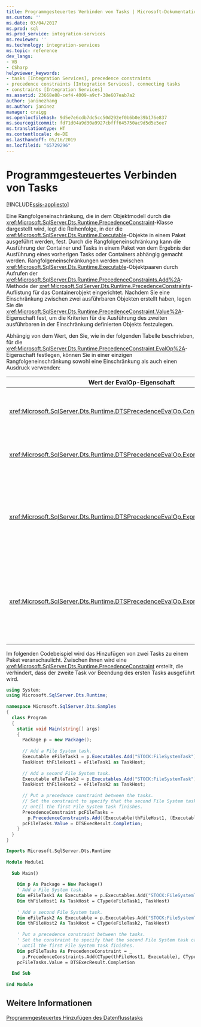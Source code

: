 ```yaml
---
title: Programmgesteuertes Verbinden von Tasks | Microsoft-Dokumentation
ms.custom: ''
ms.date: 03/04/2017
ms.prod: sql
ms.prod_service: integration-services
ms.reviewer: ''
ms.technology: integration-services
ms.topic: reference
dev_langs:
- VB
- CSharp
helpviewer_keywords:
- tasks [Integration Services], precedence constraints
- precedence constraints [Integration Services], connecting tasks
- constraints [Integration Services]
ms.assetid: 23668e88-cef4-4009-a9cf-38e607eab7a2
author: janinezhang
ms.author: janinez
manager: craigg
ms.openlocfilehash: 9d5e7e6cdb7dc5cc50d292ef0b6b0e39b176e837
ms.sourcegitcommit: fd71d04a9d30a9927cbfff645750ac9d5d5e5ee7
ms.translationtype: HT
ms.contentlocale: de-DE
ms.lasthandoff: 05/16/2019
ms.locfileid: "65729296"
---
```

# <a name="connecting-tasks-programmatically"></a>Programmgesteuertes Verbinden von Tasks

[!INCLUDE[ssis-appliesto](../../includes/ssis-appliesto-ssvrpluslinux-asdb-asdw-xxx.md)]


  Eine Rangfolgeneinschränkung, die in dem Objektmodell durch die <xref:Microsoft.SqlServer.Dts.Runtime.PrecedenceConstraint>-Klasse dargestellt wird, legt die Reihenfolge, in der die <xref:Microsoft.SqlServer.Dts.Runtime.Executable>-Objekte in einem Paket ausgeführt werden, fest. Durch die Rangfolgeneinschränkung kann die Ausführung der Container und Tasks in einem Paket von dem Ergebnis der Ausführung eines vorherigen Tasks oder Containers abhängig gemacht werden. Rangfolgeneinschränkungen werden zwischen <xref:Microsoft.SqlServer.Dts.Runtime.Executable>-Objektpaaren durch Aufrufen der <xref:Microsoft.SqlServer.Dts.Runtime.PrecedenceConstraints.Add%2A>-Methode der <xref:Microsoft.SqlServer.Dts.Runtime.PrecedenceConstraints>-Auflistung für das Containerobjekt eingerichtet. Nachdem Sie eine Einschränkung zwischen zwei ausführbaren Objekten erstellt haben, legen Sie die <xref:Microsoft.SqlServer.Dts.Runtime.PrecedenceConstraint.Value%2A>-Eigenschaft fest, um die Kriterien für die Ausführung des zweiten ausführbaren in der Einschränkung definierten Objekts festzulegen.  
  
 Abhängig von dem Wert, den Sie, wie in der folgenden Tabelle beschrieben, für die <xref:Microsoft.SqlServer.Dts.Runtime.PrecedenceConstraint.EvalOp%2A>-Eigenschaft festlegen, können Sie in einer einzigen Rangfolgeneinschränkung sowohl eine Einschränkung als auch einen Ausdruck verwenden:  
  
|Wert der EvalOp-Eigenschaft|Beschreibung|  
|----------------------------------|-----------------|  
|<xref:Microsoft.SqlServer.Dts.Runtime.DTSPrecedenceEvalOp.Constraint>|Gibt an, dass das Ausführungsergebnis bestimmt, ob der eingeschränkte Container oder Task ausgeführt wird. Legen Sie für die <xref:Microsoft.SqlServer.Dts.Runtime.PrecedenceConstraint.Value%2A>-Eigenschaft von <xref:Microsoft.SqlServer.Dts.Runtime.PrecedenceConstraint> den gewünschten Wert aus der <xref:Microsoft.SqlServer.Dts.Runtime.DTSExecResult>-Enumeration fest.|  
|<xref:Microsoft.SqlServer.Dts.Runtime.DTSPrecedenceEvalOp.Expression>|Gibt an, dass der Wert eines Ausdrucks bestimmt, ob der eingeschränkte Container oder Task ausgeführt wird. Legen Sie die <xref:Microsoft.SqlServer.Dts.Runtime.PrecedenceConstraint.Expression%2A>-Eigenschaft von <xref:Microsoft.SqlServer.Dts.Runtime.PrecedenceConstraint> fest.|  
|<xref:Microsoft.SqlServer.Dts.Runtime.DTSPrecedenceEvalOp.ExpressionAndConstraint>|Gibt an, dass das Einschränkungsergebnis auftreten und der Ausdruck ausgewertet werden muss, damit der eingeschränkte Container oder Task ausgeführt wird. Legen Sie sowohl die <xref:Microsoft.SqlServer.Dts.Runtime.PrecedenceConstraint.Value%2A>- als auch die <xref:Microsoft.SqlServer.Dts.Runtime.PrecedenceConstraint.Expression%2A>-Eigenschaften von <xref:Microsoft.SqlServer.Dts.Runtime.PrecedenceConstraint> fest, und legen Sie die <xref:Microsoft.SqlServer.Dts.Runtime.PrecedenceConstraint.LogicalAnd%2A>-Eigenschaft als **true** fest.|  
|<xref:Microsoft.SqlServer.Dts.Runtime.DTSPrecedenceEvalOp.ExpressionOrConstraint>|Gibt an, dass entweder das Einschränkungsergebnis auftreten oder der Ausdruck ausgewertet werden muss, damit der eingeschränkte Container oder Task ausgeführt wird. Legen Sie sowohl die <xref:Microsoft.SqlServer.Dts.Runtime.PrecedenceConstraint.Value%2A>- als auch die <xref:Microsoft.SqlServer.Dts.Runtime.PrecedenceConstraint.Expression%2A>-Eigenschaften von <xref:Microsoft.SqlServer.Dts.Runtime.PrecedenceConstraint> fest, und legen Sie die <xref:Microsoft.SqlServer.Dts.Runtime.PrecedenceConstraint.LogicalAnd%2A>-Eigenschaft als **false** fest.|  
  
 Im folgenden Codebeispiel wird das Hinzufügen von zwei Tasks zu einem Paket veranschaulicht. Zwischen ihnen wird eine <xref:Microsoft.SqlServer.Dts.Runtime.PrecedenceConstraint> erstellt, die verhindert, dass der zweite Task vor Beendung des ersten Tasks ausgeführt wird.  
  
```csharp  
using System;  
using Microsoft.SqlServer.Dts.Runtime;  
  
namespace Microsoft.SqlServer.Dts.Samples  
{  
  class Program  
  {  
    static void Main(string[] args)  
    {  
      Package p = new Package();  
  
      // Add a File System task.  
      Executable eFileTask1 = p.Executables.Add("STOCK:FileSystemTask");  
      TaskHost thFileHost1 = eFileTask1 as TaskHost;  
  
      // Add a second File System task.  
      Executable eFileTask2 = p.Executables.Add("STOCK:FileSystemTask");  
      TaskHost thFileHost2 = eFileTask2 as TaskHost;  
  
      // Put a precedence constraint between the tasks.  
      // Set the constraint to specify that the second File System task cannot run  
      // until the first File System task finishes.  
      PrecedenceConstraint pcFileTasks =   
        p.PrecedenceConstraints.Add((Executable)thFileHost1, (Executable)thFileHost2);  
      pcFileTasks.Value = DTSExecResult.Completion;  
    }  
  }  
}  
```  
  
```vb  
Imports Microsoft.SqlServer.Dts.Runtime  
  
Module Module1  
  
  Sub Main()  
  
    Dim p As Package = New Package()  
    ' Add a File System task.  
    Dim eFileTask1 As Executable = p.Executables.Add("STOCK:FileSystemTask")  
    Dim thFileHost1 As TaskHost = CType(eFileTask1, TaskHost)  
  
    ' Add a second File System task.  
    Dim eFileTask2 As Executable = p.Executables.Add("STOCK:FileSystemTask")  
    Dim thFileHost2 As TaskHost = CType(eFileTask2, TaskHost)  
  
    ' Put a precedence constraint between the tasks.  
    ' Set the constraint to specify that the second File System task cannot run  
    ' until the first File System task finishes.  
    Dim pcFileTasks As PrecedenceConstraint = _  
      p.PrecedenceConstraints.Add(CType(thFileHost1, Executable), CType(thFileHost2, Executable))  
    pcFileTasks.Value = DTSExecResult.Completion  
  
  End Sub  
  
End Module  
```
  
## <a name="see-also"></a>Weitere Informationen  
 [Programmgesteuertes Hinzufügen des Datenflusstasks](../../integration-services/building-packages-programmatically/adding-the-data-flow-task-programmatically.md)  
  
  
